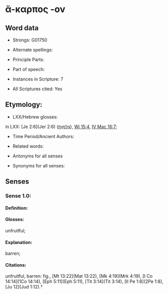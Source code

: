 # ἄ-καρπος -ον

<!-- Status: S2=NeedsEdits -->
<!-- Lexica used for edits:   -->

## Word data

* Strongs: G01750

* Alternate spellings:



* Principle Parts: 


* Part of speech: 


* Instances in Scripture: 7

* All Scriptures cited: Yes

## Etymology: 


* LXX/Hebrew glosses: 

in LXX: [Je 2:6](Jer 2:6) ([צַלְמָוֶת](//en-uhl/H6757)), [Wi 15:4](Wis.15.4), [IV Mac 16:7](4Macc.16.7);

* Time Period/Ancient Authors: 


* Related words: 

* Antonyms for all senses

* Synonyms for all senses: 


## Senses 


### Sense  1.0: 

#### Definition: 

#### Glosses: 

unfruitful; 

#### Explanation: 

barren; 

#### Citations: 

unfruitful, barren: fig., [Mt 13:22](Mat 13:22), [Mk 4:19](Mrk 4:19), [I Co 14:14](1Co 14:14), [Eph 5:11](Eph 5:11), [Tit 3:14](Tit 3:14), [II Pe 1:8](2Pe 1:8), [Ju 12](Jud 1:12).†
